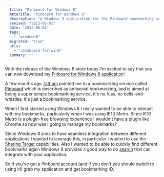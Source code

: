 ```yaml
---
  title: "Pinboard for Windows 8"
  metaTitle: "Pinboard for Windows 8"
  description: "A Windows 8 application for the Pinboard bookmarking service"
  revised: "2012-06-01"
  date: "2012-06-01"
  tags: 
    - "windows8"
  migrated: "true"
  urls: 
    - "/pinboard-for-win8"
  summary: ""
---
```

With the release of the Windows 8 store today I'm excited to say that you can now download my [Pinboard for Windows 8 application](http://apps.microsoft.com/webpdp/app/pinboard/3ed0b8d9-544e-4242-aaa6-d836c47dd0d1)!

A few months ago [Tatham](https://twitter.com/#!/tathamoddie) pointed me to a bookmarking service called [Pinboard](http://pinboard.in) which is described as antisocial bookmarking, and is aimed at being a super simple bookmarking service, it's no fuss, no bells-and-whistles, it's just a bookmarking service.

When I first started using Windows 8 I really wanted to be able to interact with my bookmarks, particularly when I was using IE10 Metro. Since IE10 Metro is a plugin-free browsing experience I wouldn't have a plugin like Chrome so how was I going to manage my bookmarks?

Since Windows 8 aims to have seamless integration between different applications I wanted to leverage this, in particular I wanted to use the [Sharing Target](http://blogs.msdn.com/b/ie/archive/2012/05/14/sharing-links-from-ie10-on-windows-8.aspx) capabilities. Also I wanted to be able to quickly find different bookmarks again Windows 8 provides a good way to do [search](http://blogs.msdn.com/b/b8/archive/2011/10/18/designing-search-for-the-start-screen.aspx) that can integrate with your application.

So if you've got a Pinboard account (and if you don't you should switch to using it!) grab my application and get bookmarking :D.